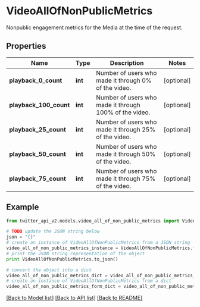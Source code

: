 # VideoAllOfNonPublicMetrics

Nonpublic engagement metrics for the Media at the time of the request.

## Properties
Name | Type | Description | Notes
------------ | ------------- | ------------- | -------------
**playback_0_count** | **int** | Number of users who made it through 0% of the video. | [optional] 
**playback_100_count** | **int** | Number of users who made it through 100% of the video. | [optional] 
**playback_25_count** | **int** | Number of users who made it through 25% of the video. | [optional] 
**playback_50_count** | **int** | Number of users who made it through 50% of the video. | [optional] 
**playback_75_count** | **int** | Number of users who made it through 75% of the video. | [optional] 

## Example

```python
from twitter_api_v2.models.video_all_of_non_public_metrics import VideoAllOfNonPublicMetrics

# TODO update the JSON string below
json = "{}"
# create an instance of VideoAllOfNonPublicMetrics from a JSON string
video_all_of_non_public_metrics_instance = VideoAllOfNonPublicMetrics.from_json(json)
# print the JSON string representation of the object
print VideoAllOfNonPublicMetrics.to_json()

# convert the object into a dict
video_all_of_non_public_metrics_dict = video_all_of_non_public_metrics_instance.to_dict()
# create an instance of VideoAllOfNonPublicMetrics from a dict
video_all_of_non_public_metrics_form_dict = video_all_of_non_public_metrics.from_dict(video_all_of_non_public_metrics_dict)
```
[[Back to Model list]](../README.md#documentation-for-models) [[Back to API list]](../README.md#documentation-for-api-endpoints) [[Back to README]](../README.md)


